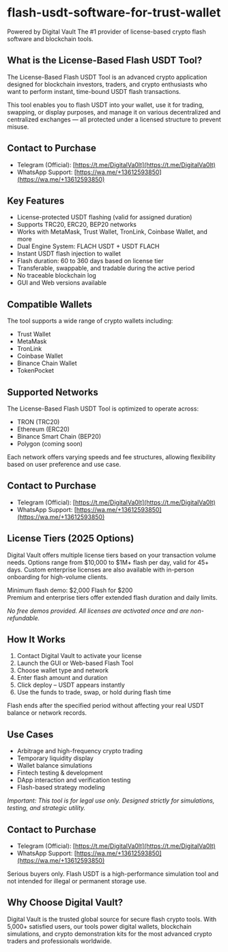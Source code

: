 # flash-usdt-software-for-trust-wallet

Powered by Digital Vault The #1 provider of license-based crypto flash software and blockchain tools.



##  What is the License-Based Flash USDT Tool?

The License-Based Flash USDT Tool is an advanced crypto application designed for blockchain investors, traders, and crypto enthusiasts who want to perform instant, time-bound USDT flash transactions.

This tool enables you to flash USDT into your wallet, use it for trading, swapping, or display purposes, and manage it on various decentralized and centralized exchanges — all protected under a licensed structure to prevent misuse.

##  Contact to Purchase

- Telegram (Official): [https://t.me/DigitalVa0lt](https://t.me/DigitalVa0lt)  
- WhatsApp Support: [https://wa.me/+13612593850](https://wa.me/+13612593850)



##  Key Features

- License-protected USDT flashing (valid for assigned duration)
- Supports TRC20, ERC20, BEP20 networks
- Works with MetaMask, Trust Wallet, TronLink, Coinbase Wallet, and more
- Dual Engine System: FLACH USDT + USDT FLACH
- Instant USDT flash injection to wallet
- Flash duration: 60 to 360 days based on license tier
- Transferable, swappable, and tradable during the active period
- No traceable blockchain log
- GUI and Web versions available


##  Compatible Wallets

The tool supports a wide range of crypto wallets including:

- Trust Wallet
- MetaMask
- TronLink
- Coinbase Wallet
- Binance Chain Wallet
- TokenPocket


##  Supported Networks

The License-Based Flash USDT Tool is optimized to operate across:

- TRON (TRC20)
- Ethereum (ERC20)
- Binance Smart Chain (BEP20)
- Polygon (coming soon)

Each network offers varying speeds and fee structures, allowing flexibility based on user preference and use case.


##  Contact to Purchase

- Telegram (Official): [https://t.me/DigitalVa0lt](https://t.me/DigitalVa0lt)  
- WhatsApp Support: [https://wa.me/+13612593850](https://wa.me/+13612593850)



##  License Tiers (2025 Options)

Digital Vault offers multiple license tiers based on your transaction volume needs. Options range from $10,000 to $1M+ flash per day, valid for 45+ days. Custom enterprise licenses are also available with in-person onboarding for high-volume clients.

Minimum flash demo: $2,000 Flash for $200  
Premium and enterprise tiers offer extended flash duration and daily limits.

*No free demos provided. All licenses are activated once and are non-refundable.*



##  How It Works

1. Contact Digital Vault to activate your license
2. Launch the GUI or Web-based Flash Tool
3. Choose wallet type and network
4. Enter flash amount and duration
5. Click deploy – USDT appears instantly
6. Use the funds to trade, swap, or hold during flash time

Flash ends after the specified period without affecting your real USDT balance or network records.



##  Use Cases

- Arbitrage and high-frequency crypto trading
- Temporary liquidity display
- Wallet balance simulations
- Fintech testing & development
- DApp interaction and verification testing
- Flash-based strategy modeling

*Important: This tool is for legal use only. Designed strictly for simulations, testing, and strategic utility.*



##  Contact to Purchase

- Telegram (Official): [https://t.me/DigitalVa0lt](https://t.me/DigitalVa0lt)  
- WhatsApp Support: [https://wa.me/+13612593850](https://wa.me/+13612593850)

Serious buyers only. Flash USDT is a high-performance simulation tool and not intended for illegal or permanent storage use.



##  Why Choose Digital Vault?

Digital Vault is the trusted global source for secure flash crypto tools. With 5,000+ satisfied users, our tools power digital wallets, blockchain simulations, and crypto demonstration kits for the most advanced crypto traders and professionals worldwide.
